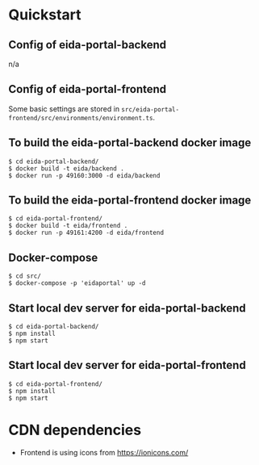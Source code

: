 # Quickstart
## Config of eida-portal-backend
n/a
## Config of eida-portal-frontend
Some basic settings are stored in `src/eida-portal-frontend/src/environments/environment.ts`.
## To build the eida-portal-backend docker image
```
$ cd eida-portal-backend/
$ docker build -t eida/backend .
$ docker run -p 49160:3000 -d eida/backend
```
## To build the eida-portal-frontend docker image
```
$ cd eida-portal-frontend/
$ docker build -t eida/frontend .
$ docker run -p 49161:4200 -d eida/frontend
```
## Docker-compose
```
$ cd src/
$ docker-compose -p 'eidaportal' up -d
```
## Start local dev server for eida-portal-backend
```
$ cd eida-portal-backend/
$ npm install
$ npm start
```
## Start local dev server for eida-portal-frontend
```
$ cd eida-portal-frontend/
$ npm install
$ npm start
```
# CDN dependencies
* Frontend is using icons from https://ionicons.com/